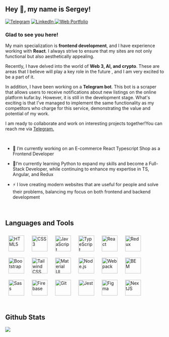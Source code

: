 ## Hey 👋, my name is Sergey!  
  
</a> <a href="https://linkedin.com/in/wizzar1" target="_blank"><a href="https://t.me/Wizzar1" target="_blank"> <img src="https://img.shields.io/badge/Telegram-%2300ACEE.svg?&style=for-the-badge&logo=telegram&logoColor=white" alt="Telegram" /></a> <a href="https://linkedin.com/in/wizzar1" target="_blank"> <img src="https://img.shields.io/badge/LinkedIn-%230077B5.svg?&style=for-the-badge&logo=linkedin&logoColor=white" alt="LinkedIn" /><a href="https://mycvwizzar.netlify.app/" target="_blank"> <img src="https://img.shields.io/badge/Web%20Portfolio-%23000000.svg?&style=for-the-badge&logo=web&logoColor=white" alt="Web Portfolio" /></a>
  



### Glad to see you here! 
My main specialization is **frontend development**, and I have experience working with **React**. I always strive to ensure that my sites are not only functional but also aesthetically appealing.

Recently, I have delved into the world of **Web 3, AI, and crypto**. These are areas that I believe will play a key role in the future , and I am very excited to be a part of it.

In addition, I have been working on a **Telegram bot**. This bot is a scraper that allows users to receive notifications about new listings on the online platform kufar.by. However, it is still in the development stage. What's exciting is that I've managed to implement the same functionality as my competitors who charge for this service, demonstrating the value and potential of my work.  

I am ready to collaborate and work on interesting projects together!You can reach me via <a href="https://t.me/Wizzar1" target="_blank">Telegram.</a>

<br/>  



<tr><td valign="top" width="50%">

- 🔭 I’m currently working on an E-commerce React Typescript Shop as a Frontend Developer
  

- 🌱I’m currently learning Python to expand my skills and become a Full-Stack Developer, while continuing to enhance my expertise in TS, Angular, and Redux  
  

- ⚡ I love creating modern websites that are useful for people and solve their problems, balancing my focus on both frontend and backend development


</td><td valign="top" width="50%">



</td></tr>

<br/>  


## Languages and Tools  
<div align="left">  
<a href="https://en.wikipedia.org/wiki/HTML5" target="_blank"><img style="margin: 10px" src="https://profilinator.rishav.dev/skills-assets/html5-original-wordmark.svg" alt="HTML5" height="50" /></a>  
<a href="https://www.w3schools.com/css/" target="_blank"><img style="margin: 10px" src="https://profilinator.rishav.dev/skills-assets/css3-original-wordmark.svg" alt="CSS3" height="50" /></a>  
<a href="https://www.javascript.com/" target="_blank"><img style="margin: 10px" src="https://profilinator.rishav.dev/skills-assets/javascript-original.svg" alt="JavaScript" height="50" /></a>  
<a href="https://www.typescriptlang.org/" target="_blank"><img style="margin: 10px" src="https://profilinator.rishav.dev/skills-assets/typescript-original.svg" alt="TypeScript" height="50" /></a>  
<a href="https://reactjs.org/" target="_blank"><img style="margin: 10px" src="https://profilinator.rishav.dev/skills-assets/react-original-wordmark.svg" alt="React" height="50" /></a>  
<a href="https://redux.js.org/" target="_blank"><img style="margin: 10px" src="https://profilinator.rishav.dev/skills-assets/redux-original.svg" alt="Redux" height="50" /></a>  
<a href="https://getbootstrap.com/docs/3.4/javascript/" target="_blank"><img style="margin: 10px" src="https://profilinator.rishav.dev/skills-assets/bootstrap-plain.svg" alt="Bootstrap" height="50" /></a>  
<a href="https://www.tailwindcss.com/" target="_blank"><img style="margin: 10px" src="https://profilinator.rishav.dev/skills-assets/tailwindcss.svg" alt="Tailwind CSS" height="50" /></a>  
<a href="https://mui.com/" target="_blank"><img style="margin: 10px" src="https://profilinator.rishav.dev/skills-assets/mui.png" alt="Material UI" height="50" /></a>  
<a href="https://nodejs.org/" target="_blank"><img style="margin: 10px" src="https://profilinator.rishav.dev/skills-assets/nodejs-original-wordmark.svg" alt="Node.js" height="50" /></a>  
<a href="https://webpack.js.org/" target="_blank"><img style="margin: 10px" src="https://profilinator.rishav.dev/skills-assets/webpack-original.svg" alt="Webpack" height="50" /></a>  
<a href="http://getbem.com/" target="_blank"><img style="margin: 10px" src="https://profilinator.rishav.dev/skills-assets/bem.svg" alt="BEM" height="50" /></a>  
<a href="https://sass-lang.com/" target="_blank"><img style="margin: 10px" src="https://profilinator.rishav.dev/skills-assets/sass-original.svg" alt="Sass" height="50" /></a>  
<a href="https://firebase.google.com/" target="_blank"><img style="margin: 10px" src="https://profilinator.rishav.dev/skills-assets/firebase.png" alt="Firebase" height="50" /></a>  
<a href="https://github.com/" target="_blank"><img style="margin: 10px" src="https://profilinator.rishav.dev/skills-assets/git-scm-icon.svg" alt="Git" height="50" /></a>  
<a href="https://www.jestjs.io/" target="_blank"><img style="margin: 10px" src="https://profilinator.rishav.dev/skills-assets/jest.svg" alt="Jest" height="50" /></a>  
<a href="https://www.figma.com/" target="_blank"><img style="margin: 10px" src="https://profilinator.rishav.dev/skills-assets/figma-icon.svg" alt="Figma" height="50" /></a>  
<a href="https://nextjs.org/" target="_blank"><img style="margin: 10px" src="https://profilinator.rishav.dev/skills-assets/nextjs.png" alt="NextJS" height="50" /></a>  
</div>  

<br/>  


## Github Stats  
<tr><td valign="top" width="50%">



</td><td valign="top" width="50%">

<img src="https://github-readme-stats.vercel.app/api/top-langs/?username=ApertureFacility&hide_border=true&layout=compact" align="center" />

</td></tr>

<br/>  

  

<br/>  

  

<br/>  


<br />
